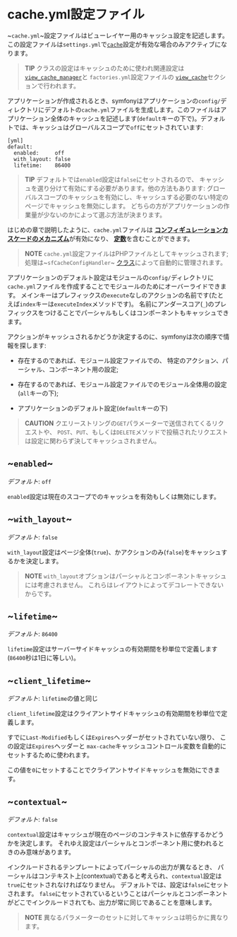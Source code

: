 cache.yml設定ファイル
====================

~`cache.yml`~設定ファイルはビューレイヤー用のキャッシュ設定を記述します。
この設定ファイルは`settings.yml`で[`cache`](#chapter_04_sub_cach)設定が有効な場合のみアクティブになります。

>**TIP**
>クラスの設定はキャッシュのために使われ関連設定は
>[`view_cache_manager`](#chapter_05_view_cache_manager)と
>`factories.yml`設定ファイルの
>[`view_cache`](#chapter_05_view_cache)セクションで行われます。

アプリケーションが作成されるとき、symfonyはアプリケーションの`config/`ディレクトリにデフォルトの`cache.yml`ファイルを生成します。このファイルはアプリケーション全体のキャッシュを記述します(`default`キーの下で)。デフォルトでは、キャッシュはグローバルスコープで`off`にセットされています:

    [yml]
    default:
      enabled:     off
      with_layout: false
      lifetime:    86400

>**TIP**
>デフォルトでは`enabled`設定は`false`にセットされるので、
>キャッシュを選り分けて有効にする必要があります。他の方法もあります:
>グローバルスコープのキャッシュを有効にし、キャッシュする必要のない特定のページでキャッシュを無効にします。
>どちらの方がアプリケーションの作業量が少ないのかによって選ぶ方法が決まります。

はじめの章で説明したように、`cache.yml`ファイルは
[**コンフィギュレーションカスケードのメカニズム**](#chapter_03_configuration_cascade)が有効になり、
[**定数**](#chapter_03_constants)を含むことができます。

>**NOTE**
>`cache.yml`設定ファイルはPHPファイルとしてキャッシュされます;
>処理は~`sfCacheConfigHandler`~
>[クラス](#chapter_14_config_handlers_yml)によって自動的に管理されます。

アプリケーションのデフォルト設定はモジュールの`config/`ディレクトリに`cache.yml`ファイルを作成することでモジュールのためにオーバーライドできます。
メインキーはプレフィックスの`execute`なしのアクションの名前です(たとえば`index`キーは`executeIndex`メソッドです)。
名前にアンダースコア(`_`)のプレフィックスをつけることでパーシャルもしくはコンポーネントもキャッシュできます。

アクションがキャッシュされるかどうか決定するのに、symfonyは次の順序で情報を探します:

  * 存在するのであれば、モジュール設定ファイルでの、
    特定のアクション、パーシャル、コンポーネント用の設定;

  * 存在するのであれば、モジュール設定ファイルでのモジュール全体用の設定(`all`キーの下);

  * アプリケーションのデフォルト設定(`default`キーの下)

>**CAUTION**
>クエリーストリングの`GET`パラメーターで送信されてくるリクエストや、
>`POST`、`PUT`、もしくは`DELETE`メソッドで投稿されたリクエストは設定に関わらず決してキャッシュされません。

~`enabled`~
-----------

*デフォルト*: `off`

`enabled`設定は現在のスコープでのキャッシュを有効もしくは無効にします。

~`with_layout`~
---------------

*デフォルト*: `false`

`with_layout`設定はページ全体(`true`)、かアクションのみ(`false`)をキャッシュするかを決定します。

>**NOTE**
>`with_layout`オプションはパーシャルとコンポーネントキャッシュには考慮されません。
>これらはレイアウトによってデコレートできないからです。

~`lifetime`~
------------

*デフォルト*: `86400`

`lifetime`設定はサーバーサイドキャッシュの有効期間を秒単位で定義します(`86400`秒は1日に等しい)。

~`client_lifetime`~
-------------------

*デフォルト*: `lifetime`の値と同じ

`client_lifetime`設定はクライアントサイドキャッシュの有効期間を秒単位で定義します。

すでに`Last-Modified`もしくは`Expires`ヘッダーがセットされていない限り、
この設定は`Expires`ヘッダーと
`max-cache`キャッシュコントロール変数を自動的にセットするために使われます。

この値を`0`にセットすることでクライアントサイドキャッシュを無効にできます。

~`contextual`~
--------------

*デフォルト*: `false`

`contextual`設定はキャッシュが現在のページのコンテキストに依存するかどうかを決定します。
それゆえ設定はパーシャルとコンポーネント用に使われるときのみ意味があります。

インクルードされるテンプレートによってパーシャルの出力が異なるとき、
パーシャルはコンテキスト上(contextual)であると考えられ、`contextual`設定は`true`にセットされなければなりません。
デフォルトでは、設定は`false`にセットされます。 
`false`にセットされているということはパーシャルとコンポーネントがどこでインクルードされても、出力が常に同じであることを意味します。

>**NOTE**
>異なるパラメーターのセットに対してキャッシュは明らかに異なります。
